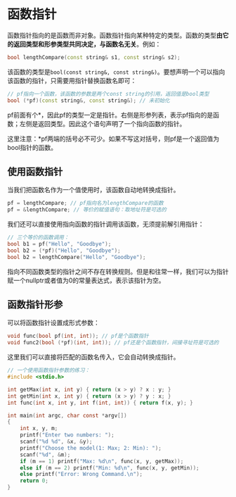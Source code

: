 # 函数指针

函数指针指向的是函数而非对象。函数指针指向某种特定的类型。函数的类型**由它的返回类型和形参类型共同决定，与函数名无关**。例如：

```C++
bool lengthCompare(const string& s1, const string& s2);
```

该函数的类型是`bool(const string&, const string&)`。要想声明一个可以指向该函数的指针，只需要用指针替换函数名即可：

```C++
// pf指向一个函数，该函数的参数是两个const string的引用，返回值是bool类型
bool (*pf)(const string&, const string&); // 未初始化
```

pf前面有个*，因此pf的类型一定是指针。右侧是形参列表，表示pf指向的是函数；左侧是返回类型。因此这个语句声明了一个指向函数的指针。

这里注意：*pf两端的括号必不可少。如果不写这对括号，则pf是一个返回值为bool指针的函数。

## 使用函数指针

当我们把函数名作为一个值使用时，该函数自动地转换成指针。

```C
pf = lengthCompare; // pf指向名为lengthCompare的函数
pf = &lengthCompare; // 等价的赋值语句：取地址符是可选的
```

我们还可以直接使用指向函数的指针调用该函数，无须提前解引用指针：

```C
// 三个等价的函数调用：
bool b1 = pf("Hello", "Goodbye");
bool b2 = (*pf)("Hello", "Goodbye");
bool b2 = lengthCompare("Hello", "Goodbye");
```

指向不同函数类型的指针之间不存在转换规则。但是和往常一样，我们可以为指针赋一个nullptr或者值为0的常量表达式，表示该指针为空。

## 函数指针形参

可以将函数指针设置成形式参数：

```C
void func(bool pf(int, int)); // pf是个函数指针
void func2(bool (*pf)(int, int)); // pf还是个函数指针，间接寻址符是可选的
```

这里我们可以直接将匹配的函数名传入，它会自动转换成指针。

```C
// 一个使用函数指针参数的练习：
#include <stdio.h>

int getMax(int x, int y) { return (x > y) ? x : y; }
int getMin(int x, int y) { return (x > y) ? y : x; }
int func(int x, int y, int f(int, int)) { return f(x, y); }

int main(int argc, char const *argv[])
{
    int x, y, m;
    printf("Enter two numbers: ");
    scanf("%d %d", &x, &y);
    printf("Choose the model(1: Max; 2: Min): ");
    scanf("%d", &m);
    if (m == 1) printf("Max: %d\n", func(x, y, getMax));
    else if (m == 2) printf("Min: %d\n", func(x, y, getMin));
    else printf("Error: Wrong Command.\n");
    return 0;
}
```

